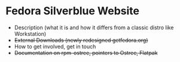 # Fedora Silverblue Website

* Description (what it is and how it differs from a classic distro like Workstation)
* ~~External Downloads (newly redesigned getfedora.org)~~
* How to get involved, get in touch
* ~~Documentation on rpm-ostree, pointers to Ostree, Flatpak~~